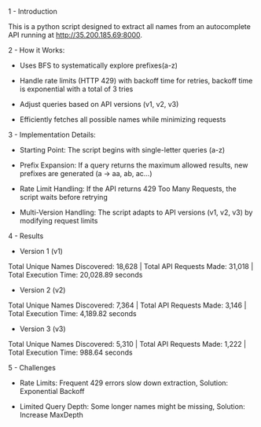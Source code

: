 1 - Introduction

This is a python script designed to extract all names from an autocomplete API running at http://35.200.185.69:8000. 

2 - How it Works:

* Uses BFS to systematically explore prefixes(a-z)

* Handle rate limits (HTTP 429) with backoff time for retries, backoff time is exponential with a total of 3 tries

* Adjust queries based on API versions (v1, v2, v3)

* Efficiently fetches all possible names while minimizing requests

3 - Implementation Details:

* Starting Point: The script begins with single-letter queries (a-z)

* Prefix Expansion: If a query returns the maximum allowed results, new prefixes are generated (a → aa, ab, ac...)

* Rate Limit Handling: If the API returns 429 Too Many Requests, the script waits before retrying

* Multi-Version Handling: The script adapts to API versions (v1, v2, v3) by modifying request limits

4 - Results

* Version 1 (v1)

Total Unique Names Discovered: 18,628 |
Total API Requests Made: 31,018 |
Total Execution Time: 20,028.89 seconds

* Version 2 (v2)

Total Unique Names Discovered: 7,364 |
Total API Requests Made: 3,146 |
Total Execution Time: 4,189.82 seconds

* Version 3 (v3)

Total Unique Names Discovered: 5,310 |
Total API Requests Made: 1,222 |
Total Execution Time: 988.64 seconds

5 - Challenges

* Rate Limits: Frequent 429 errors slow down extraction, Solution: Exponential Backoff

* Limited Query Depth: Some longer names might be missing, Solution: Increase MaxDepth


